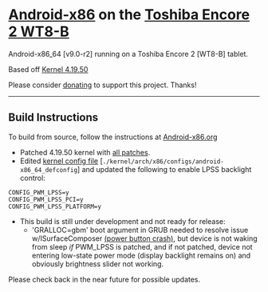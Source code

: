 # [Android-x86](https://www.android-x86.org) on the [Toshiba Encore 2 WT8-B](https://www.toshiba.ca/productdetailpage.aspx?id=2147499291)

Android-x86_64 [v9.0-r2] running on a Toshiba Encore 2 [WT8-B] tablet.

Based off [Kernel 4.19.50](https://osdn.net/projects/android-x86/scm/git/kernel/tree/kernel-4.19/)

Please consider [donating](https://paypal.me/djouija) to support this project. Thanks!

----------------------------------------------------------------------------------

## Build Instructions

To build from source, follow the instructions at [Android-x86.org](https://www.android-x86.org/source.html)

* Patched 4.19.50 kernel with [all patches](./00%20%20Kernel%20Patches).
* Edited [kernel config file](./00%20%20Kernel%20Patches/android-x86_64_defconfig) [`./kernel/arch/x86/configs/android-x86_64_defconfig`] and updated the following to enable LPSS backlight control:
```
CONFIG_PWM_LPSS=y
CONFIG_PWM_LPSS_PCI=y
CONFIG_PWM_LPSS_PLATFORM=y
```
* This build is still under development and not ready for release:
	* 'GRALLOC=gbm' boot argument in GRUB needed to resolve issue w/ISurfaceComposer [(power button crash)](https://groups.google.com/u/1/g/android-x86/c/QfIMLBYNJxI/m/Ymrymjg6BAAJ), but device is not waking from sleep _if_ PWM_LPSS is patched, and if not patched, device not entering low-state power mode (display backlight remains on) and obviously brightness slider not working.


Please check back in the near future for possible updates.